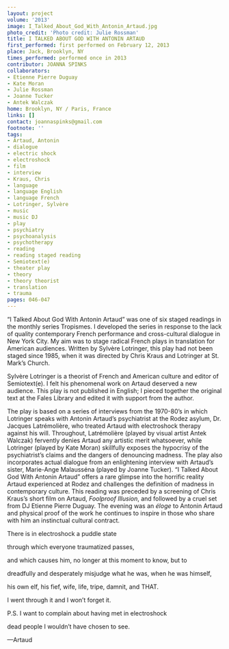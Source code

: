 ```yaml
---
layout: project
volume: '2013'
image: I_Talked_About_God_With_Antonin_Artaud.jpg
photo_credit: 'Photo credit: Julie Rossman'
title: I TALKED ABOUT GOD WITH ANTONIN ARTAUD
first_performed: first performed on February 12, 2013
place: Jack, Brooklyn, NY
times_performed: performed once in 2013
contributor: JOANNA SPINKS
collaborators:
- Etienne Pierre Duguay
- Kate Moran
- Julie Rossman
- Joanne Tucker
- Antek Walczak
home: Brooklyn, NY / Paris, France
links: []
contact: joannaspinks@gmail.com
footnote: ''
tags:
- Artaud, Antonin
- dialogue
- electric shock
- electroshock
- film
- interview
- Kraus, Chris
- language
- language English
- language French
- Lotringer, Sylvère
- music
- music DJ
- play
- psychiatry
- psychoanalysis
- psychotherapy
- reading
- reading staged reading
- Semiotext(e)
- theater play
- theory
- theory theorist
- translation
- trauma
pages: 046-047
---
```


“I Talked About God With Antonin Artaud” was one of six staged readings in the monthly series Tropismes. I developed the series in response to the lack of quality contemporary French performance and cross-cultural dialogue in New York City. My aim was to stage radical French plays in translation for American audiences. Written by Sylvère Lotringer, this play had not been staged since 1985, when it was directed by Chris Kraus and Lotringer at St. Mark’s Church.

Sylvère Lotringer is a theorist of French and American culture and editor of Semiotext(e). I felt his phenomenal work on Artaud deserved a new audience. This play is not published in English; I pieced together the original text at the Fales Library and edited it with support from the author.

The play is based on a series of interviews from the 1970-80’s in which Lotringer speaks with Antonin Artaud’s psychiatrist at the Rodez asylum, Dr. Jacques Latrémolière, who treated Artaud with electroshock therapy against his will. Throughout, Latrémolière (played by visual artist Antek Walczak) fervently denies Artaud any artistic merit whatsoever, while Lotringer (played by Kate Moran) skillfully exposes the hypocrisy of the psychiatrist’s claims and the dangers of denouncing madness. The play also incorporates actual dialogue from an enlightening interview with Artaud’s sister, Marie-Ange Malausséna (played by Joanne Tucker). “I Talked About God With Antonin Artaud” offers a rare glimpse into the horrific reality Artaud experienced at Rodez and challenges the definition of madness in contemporary culture. This reading was preceded by a screening of Chris Kraus’s short film on Artaud, _Foolproof Illusion_, and followed by a cruel set from DJ Etienne Pierre Duguay. The evening was an _éloge_ to Antonin Artaud and physical proof of the work he continues to inspire in those who share with him an instinctual cultural contract.

There is in electroshock a puddle state

through which everyone traumatized passes,

and which causes him, no longer at this moment to know, but to

dreadfully and desperately misjudge what he was, when he was himself,

his own elf, his fief, wife, life, tripe, damnit, and THAT.

I went through it and I won’t forget it.

P.S. I want to complain about having met in electroshock

dead people I wouldn’t have chosen to see.

—Artaud
